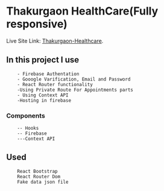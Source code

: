 # Thakurgaon HealthCare(Fully responsive)
Live Site Link: [Thakurgaon-Healthcare](https://thakurgaon-hospital.web.app/).

## In this project I use 
        - Firebase Authentation
        - Gooogle Varification, Email and Password
        - React Router functionality
        -Using Private Route For Appointments parts
        - Using Context API
        -Hosting in firebase

### Components
        -- Hooks 
        -- Firebase
        ---Context API

## Used 
        React Bootstrap
        React Router Dom
        Fake data json file
